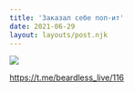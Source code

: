 ```yaml
---
title: 'Заказал себе поп-ит'
date: 2021-06-29
layout: layouts/post.njk
---
```


![](https://i.ibb.co/2qx3VZN/file-53.jpg)

https://t.me/beardless_live/116